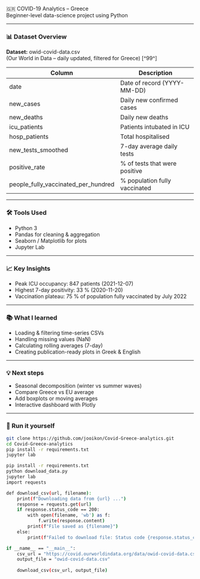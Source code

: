 🇬🇷 COVID-19 Analytics – Greece  
Beginner-level data-science project using Python

---

### 📊 Dataset Overview  
**Dataset:** owid-covid-data.csv  
(Our World in Data – daily updated, filtered for Greece) [^99^]

| Column                              | Description                                |
|-----------------------------------|--------------------------------------------|
| date                              | Date of record (YYYY-MM-DD)                |
| new_cases                        | Daily new confirmed cases                   |
| new_deaths                       | Daily new deaths                            |
| icu_patients                    | Patients intubated in ICU                   |
| hosp_patients                | Total hospitalised                           |
| new_tests_smoothed          | 7-day average daily tests                   |
| positive_rate                   | % of tests that were positive               |
| people_fully_vaccinated_per_hundred | % population fully vaccinated             |

---

### 🛠️ Tools Used  
- Python 3  
- Pandas for cleaning & aggregation  
- Seaborn / Matplotlib for plots  
- Jupyter Lab  

---

### 📈 Key Insights  
- Peak ICU occupancy: 847 patients (2021-12-07)  
- Highest 7-day positivity: 33 % (2020-11-20)  
- Vaccination plateau: 75 % of population fully vaccinated by July 2022  

---

### 📚 What I learned  
- Loading & filtering time-series CSVs  
- Handling missing values (NaN)  
- Calculating rolling averages (7-day)  
- Creating publication-ready plots in Greek & English  

---

### 💡 Next steps  
- Seasonal decomposition (winter vs summer waves)  
- Compare Greece vs EU average  
- Add boxplots or moving averages  
- Interactive dashboard with Plotly  

---

### 🚀 Run it yourself  
```bash
git clone https://github.com/jooikon/Covid-Greece-analytics.git
cd Covid-Greece-analytics
pip install -r requirements.txt
jupyter lab

pip install -r requirements.txt
python download_data.py
jupyter lab
import requests

def download_csv(url, filename):
    print(f"Downloading data from {url} ...")
    response = requests.get(url)
    if response.status_code == 200:
        with open(filename, 'wb') as f:
            f.write(response.content)
        print(f"File saved as {filename}")
    else:
        print(f"Failed to download file: Status code {response.status_code}")

if __name__ == "__main__":
    csv_url = "https://covid.ourworldindata.org/data/owid-covid-data.csv"
    output_file = "owid-covid-data.csv"
    
    download_csv(csv_url, output_file)




